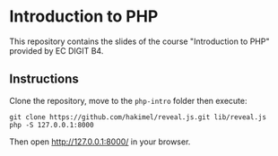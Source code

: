 # Introduction to PHP

This repository contains the slides of the course "Introduction to PHP" provided
 by EC DIGIT B4.

## Instructions

Clone the repository, move to the `php-intro` folder then execute:

```
git clone https://github.com/hakimel/reveal.js.git lib/reveal.js
php -S 127.0.0.1:8000
```

Then open http://127.0.0.1:8000/ in your browser.
